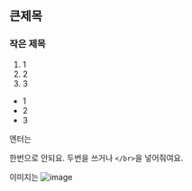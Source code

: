 ## 큰제목
### 작은 제목

1. 1
2. 2
3. 3

* 1
* 2
* 3

엔터는

한번으로 안되요.
두번을 쓰거나 ```</br>```을 넣어줘여요.

이미지는
![image](https://github.com/bootplus-hub/cra-test11/assets/146739867/3948114f-e066-4ce0-b2f9-b154c4a368b9)
